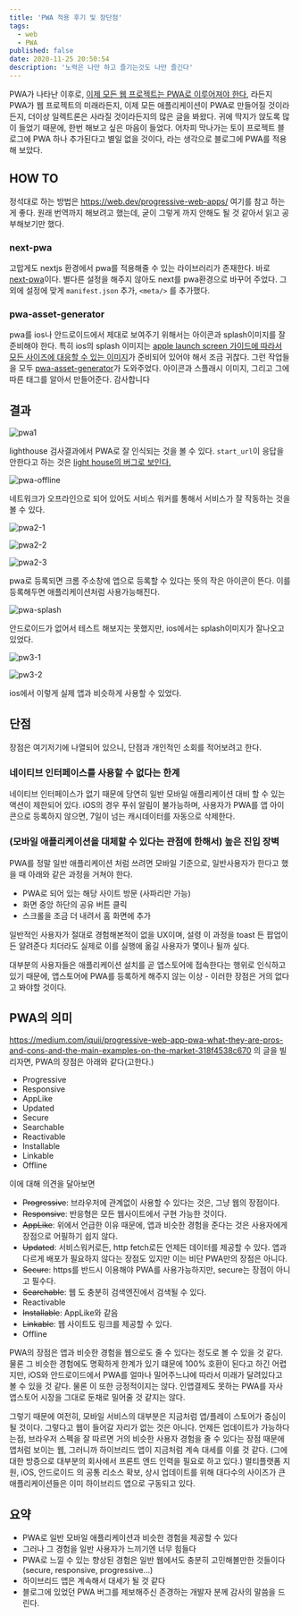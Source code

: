 ```yaml
---
title: 'PWA 적용 후기 및 장단점'
tags:
  - web
  - PWA
published: false
date: 2020-11-25 20:50:54
description: '노력은 나만 하고 즐기는것도 나만 즐긴다'
---
```


PWA가 나타난 이후로, [이제 모든 웹 프로젝트는 PWA로 이루어져야 한다](https://alistapart.com/article/yes-that-web-project-should-be-a-pwa/), 라든지 PWA가 웹 프로젝트의 미래라든지, 이제 모든 애플리케이션이 PWA로 만들어질 것이라든지, 더이상 일렉트론은 사라질 것이라든지의 많은 글을 봐왔다. 귀에 딱지가 앉도록 많이 들었기 때문에, 한번 해보고 싶은 마음이 들었다. 어차피 막나가는 토이 프로젝트 블로그에 PWA 하나 추가된다고 별일 없을 것이다, 라는 생각으로 블로그에 PWA를 적용해 보았다.

## HOW TO

정석대로 하는 방법은 https://web.dev/progressive-web-apps/ 여기를 참고 하는게 좋다. 원래 번역까지 해보려고 했는데, 굳이 그렇게 까지 안해도 될 것 같아서 읽고 공부해보기만 했다.

### next-pwa

고맙게도 nextjs 환경에서 pwa를 적용해줄 수 있는 라이브러리가 존재한다. 바로 [next-pwa](https://github.com/shadowwalker/next-pwa)이다. 별다른 설정을 해주지 않아도 next를 pwa환경으로 바꾸어 주었다. 그외에 설정에 맞게 `manifest.json` 추가, `<meta/>` 를 추가했다.

### pwa-asset-generator

pwa를 ios나 안드로이드에서 제대로 보여주기 위해서는 아이콘과 splash이미지를 잘 준비해야 한다. 특히 ios의 splash 이미지는 [apple launch screen 가이드에 따라서 모든 사이즈에 대응할 수 있는 이미지](https://developer.apple.com/design/human-interface-guidelines/ios/visual-design/adaptivity-and-layout/#device-screen-sizes-and-orientations)가 준비되어 있어야 해서 조금 귀찮다. 그런 작업들을 모두 [pwa-asset-generator](https://github.com/onderceylan/pwa-asset-generator)가 도와주었다. 아이콘과 스플래시 이미지, 그리고 그에 따른 태그를 알아서 만들어준다. 감사합니다

## 결과

![pwa1](./images/pwa1.png)

lighthouse 검사결과에서 PWA로 잘 인식되는 것을 볼 수 있다. `start_url`이 응답을 안한다고 하는 것은 [light house의 버그로 보인다.](https://github.com/shadowwalker/next-pwa/issues/107)

![pwa-offline](./images/pwa-offline.png)

네트워크가 오프라인으로 되어 있어도 서비스 워커를 통해서 서비스가 잘 작동하는 것을 볼 수 있다.

![pwa2-1](./images/pwa2-1.png)

![pwa2-2](./images/pwa2-2.png)

![pwa2-3](./images/pwa2-3.png)

pwa로 등록되면 크롬 주소창에 앱으로 등록할 수 있다는 뜻의 작은 아이콘이 뜬다. 이를 등록해두면 애플리케이션처럼 사용가능해진다.

![pwa-splash](./images/pwa-splash.png)

안드로이드가 없어서 테스트 해보지는 못했지만, ios에서는 splash이미지가 잘나오고 있었다.

![pw3-1](./images/pwa3-1.png)

![pw3-2](./images/pwa3-2.png)

ios에서 이렇게 실제 앱과 비슷하게 사용할 수 있었다.

## 단점

장점은 여기저기에 나열되어 있으니, 단점과 개인적인 소회를 적어보려고 한다.

### 네이티브 인터페이스를 사용할 수 없다는 한계

네이티브 인터페이스가 없기 때문에 당연히 일반 모바일 애플리케이션 대비 할 수 있는 액션이 제한되어 있다. iOS의 경우 푸쉬 알림이 불가능하며, 사용자가 PWA를 앱 아이콘으로 등록하지 않으면, 7일이 넘는 캐시데이터를 자동으로 삭제한다.

### (모바일 애플리케이션을 대체할 수 있다는 관점에 한해서) 높은 진입 장벽

PWA를 정말 일반 애플리케이션 처럼 쓰려면 모바일 기준으로, 일반사용자가 한다고 했을 때 아래와 같은 과정을 거쳐야 한다.

- PWA로 되어 있는 해당 사이트 방문 (사파리만 가능)
- 화면 중앙 하단의 공유 버튼 클릭
- 스크롤을 조금 더 내려서 홈 화면에 추가

일반적인 사용자가 절대로 경험해본적이 없을 UX이며, 설령 이 과정을 toast 든 팝업이든 알려준다 치더라도 실제로 이를 실행에 옮길 사용자가 몇이나 될까 싶다.

대부분의 사용자들은 애플리케이션 설치를 곧 앱스토어에 접속한다는 행위로 인식하고 있기 때문에, 앱스토어에 PWA를 등록하게 해주지 않는 이상 - 이러한 장점은 거의 없다고 봐야할 것이다.

## PWA의 의미

https://medium.com/iquii/progressive-web-app-pwa-what-they-are-pros-and-cons-and-the-main-examples-on-the-market-318f4538c670 의 글을 빌리자면, PWA의 장점은 아래와 같다(고한다.)

- Progressive
- Responsive
- AppLike
- Updated
- Secure
- Searchable
- Reactivable
- Installable
- Linkable
- Offline

이에 대해 의견을 달아보면

- ~~Progressive~~: 브라우저에 관계없이 사용할 수 있다는 것은, 그냥 웹의 장점이다.
- ~~Responsive~~: 반응형은 모든 웹사이트에서 구현 가능한 것이다.
- ~~AppLike~~: 위에서 언급한 이유 때문에, 앱과 비슷한 경험을 준다는 것은 사용자에게 장점으로 어필하기 쉽지 않다.
- ~~Updated~~: 서비스워커로든, http fetch로든 언제든 데이터를 제공할 수 있다. 앱과 다르게 배포가 필요하지 않다는 장점도 있지만 이는 비단 PWA만의 장점은 아니다.
- ~~Secure~~: https를 반드시 이용해야 PWA를 사용가능하지만, secure는 장점이 아니고 필수다.
- ~~Searchable~~: 웹 도 충분히 검색엔진에서 검색될 수 있다.
- Reactivable
- ~~Installable~~: AppLike와 같음
- ~~Linkable~~: 웹 사이트도 링크를 제공할 수 있다.
- Offline

PWA의 장점은 앱과 비슷한 경험을 웹으로도 줄 수 있다는 정도로 볼 수 있을 것 같다. 물론 그 비슷한 경험에도 명확하게 한계가 있기 떄문에 100% 호환이 된다고 하긴 어렵지만, iOS와 안드로이드에서 PWA를 얼마나 밀어주느냐에 따라서 미래가 달려있다고 볼 수 있을 것 같다. 물론 이 또한 긍정적이지는 않다. 인앱결제도 못하는 PWA를 자사 앱스토어 시장을 그대로 둔채로 밀어줄 것 같지는 않다.

그렇기 때문에 여전히, 모바일 서비스의 대부분은 지금처럼 앱/플레이 스토어가 중심이 될 것이다. 그렇다고 웹이 들어갈 자리가 없는 것은 아니다. 언제든 업데이트가 가능하다는점, 브라우저 스펙을 잘 따르면 거의 비슷한 사용자 경험을 줄 수 있다는 장점 때문에 앱처럼 보이는 웹, 그러니까 하이브리드 앱이 지금처럼 계속 대세를 이룰 것 같다. (그에 대한 방증으로 대부분의 회사에서 프론트 엔드 인력을 필요로 하고 있다.) 멀티플랫폼 지원, iOS, 안드로이드 의 공통 리소스 확보, 상시 업데이트를 위해 대다수의 사이즈가 큰 애플리케이션들은 이미 하이브리드 앱으로 구동되고 있다.

## 요약

- PWA로 일반 모바일 애플리케이션과 비슷한 경험을 제공할 수 있다
- 그러나 그 경험을 일반 사용자가 느끼기엔 너무 힘들다
- PWA로 느낄 수 있는 향상된 경험은 일반 웹에서도 충분히 고민해볼만한 것들이다 (secure, responsive, progressive...)
- 하이브리드 앱은 계속해서 대세가 될 것 같다
- 블로그에 있었던 PWA 버그를 제보해주신 존경하는 개발자 분께 감사의 말씀을 드린다.
